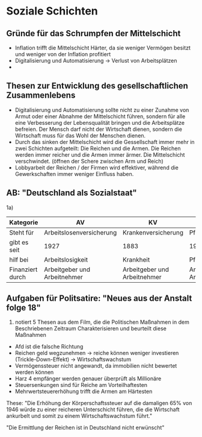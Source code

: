 # Soziale Schichten

## Gründe für das Schrumpfen der Mittelschicht

- Inflation trifft die Mittelschicht Härter, da sie weniger Vermögen besitzt und weniger von der Inflation profitiert
- Digitalisierung und Automatisierung -> Verlust von Arbeitsplätzen
- 

## Thesen zur Entwicklung des gesellschaftlichen Zusammenlebens

- Digitalisierung und Automatisierung sollte nicht zu einer Zunahme von Armut oder einer Abnahme der Mittelschicht führen, sondern für alle eine Verbesserung der Lebensqualität bringen und die Arbeitsplätze befreien. Der Mensch darf nicht der Wirtschaft dienen, sondern die Wirtschaft muss für das Wohl der Menschen dienen.
- Durch das sinken der Mittelschicht wird die Gessellschaft immer mehr in zwei Schichten aufgeteilt: Die Reichen und die Armen. Die Reichen werden immer reicher und die Armen immer ärmer. Die Mittelschicht verschwindet. (öffnen der Schere zwischen Arm und Reich)
- Lobbyarbeit der Reichen / der Firmen wird effektiver, während die Gewerkschaften immer weniger Einfluss haben.


## AB: "Deutschland als Sozialstaat"

1a)

| Kategorie | AV | KV | PV | RV | UV |
| --- | --- | --- | --- | --- | --- |
| Steht für | Arbeitslosenversicherung | Krankenversicherung | Pflegeversicherung | Rentenversicherung | Unfallversicherung |
| gibt es seit | 1927 | 1883 | 1995 | 1889 | 1884 |
| hilf bei | Arbeitslosigkeit | Krankheit | Pflegebedürftigkeit | Alter | Unfall |
| Finanziert durch | Arbeitgeber und Arbeitnehmer | Arbeitgeber und Arbeitnehmer | Arbeitgeber und Arbeitnehmer | Generationsvertrag | Arbeitgeber und Arbeitnehmer |


## Aufgaben für Politsatire: "Neues aus der Anstalt folge 18"

1. notiert 5 Thesen aus dem Film, die die Politischen Maßnahmen in dem Beschriebenen Zeitraum Charakterisieren und beurteilt diese Maßnahmen

- Afd ist die falsche Richtung
- Reichen geld wegzunehmen -> reiche können weniger investieren (Trickle-Down-Effekt) -> Wirtschaftswachstum
- Vermögenssteuer nicht angewandt, da immobilien nicht bewertet werden können
- Harz 4 empfänger werden genauer überprüft als Millionäre
- Steuersenkungen sind für Reiche am Vorteilhaftesten
- Mehrwertsteuererhöhung trifft die Armen am Härtesten

These:
"Die Erhöhung der Körperschaftssteuer auf die damaligen 65% von 1946 würde zu einer reicheren Unterschicht führen, die die Wirtschaft ankurbelt und somit zu einem Wirtschaftswachstum führt."

"Die Ermittlung der Reichen ist in Deutschland nicht erwünscht"

